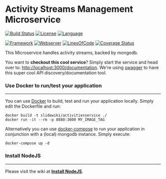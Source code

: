 # Activity Streams Management Microservice # 
[![Build Status](https://travis-ci.org/slidewiki/activities-service.svg?branch=master)](https://travis-ci.org/slidewiki/activities-service)
[![License](https://img.shields.io/badge/License-MPL%202.0-green.svg)](https://github.com/slidewiki/activities-service/blob/master/LICENSE)
[![Language](https://img.shields.io/badge/Language-Javascript%20ECMA2015-lightgrey.svg)](https://developer.mozilla.org/en-US/docs/Web/JavaScript)

[![Framework](https://img.shields.io/badge/Framework-NodeJS%206.4.0-blue.svg)](https://nodejs.org/)
[![Webserver](https://img.shields.io/badge/Webserver-Hapi%2014.1.0-blue.svg)](http://hapijs.com/)
[![LinesOfCode](https://img.shields.io/badge/LOC-676-lightgrey.svg)](https://github.com/slidewiki/activities-service/blob/master/application/package.json)
[![Coverage Status](https://coveralls.io/repos/github/slidewiki/activities-service/badge.svg?branch=master)](https://coveralls.io/github/slidewiki/activities-service?branch=master)

This Microservice handles activity streams, backed by mongodb.

You want to **checkout this cool service**? Simply start the service and head over to: [http://localhost:3000/documentation](http://localhost:3000/documentation). We're using  [swagger](https://www.npmjs.com/package/hapi-swagger) to have this super cool API discovery/documentation tool.

### Use Docker to run/test your application ###
---
You can use [Docker](https://www.docker.com/) to build, test and run your application locally. Simply edit the Dockerfile and run:

```
docker build -t slidewiki/activitiesservice ./
docker run -it --rm -p 8880:3000 MY_IMAGE_TAG
```

Alternatively you can use [docker-compose](https://docs.docker.com/compose/) to run your application in conjunction with a (local) mongodb instance. Simply execute:

```
docker-compose up -d
```

### Install NodeJS ###
---
Please visit the wiki at [**Install NodeJS**](https://github.com/slidewiki/microservice-template/wiki/Install-NodeJS).
